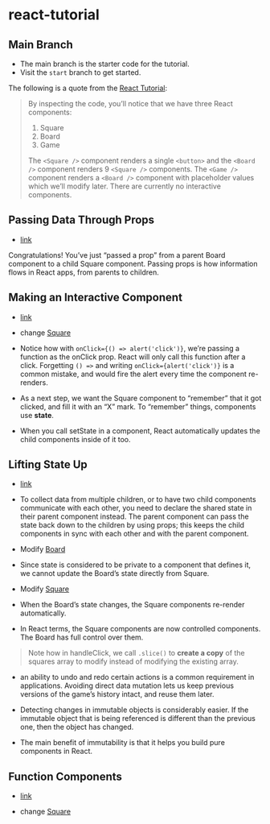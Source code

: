 # react-tutorial

## Main Branch

- The main branch is the starter code for the tutorial.
- Visit the `start` branch to get started.

The following is a quote from the [React Tutorial](https://reactjs.org/tutorial/tutorial.html#inspecting-the-starter-code):

>By inspecting the code, you’ll notice that we have three React components:
>
>1. Square
>2. Board
>3. Game
>
>The `<Square />` component renders a single `<button>` and the `<Board />` component renders 9 `<Square />` components. The `<Game />` component renders a `<Board />` component with placeholder values which we’ll modify later. There are currently no interactive components.


## Passing Data Through Props

- [link](https://reactjs.org/tutorial/tutorial.html#passing-data-through-props)

Congratulations! You’ve just “passed a prop” from a parent Board component to a child Square component. Passing props is how information flows in React apps, from parents to children.

## Making an Interactive Component

- [link](https://reactjs.org/tutorial/tutorial.html#making-an-interactive-component)

- change [Square](src/components/Square.js)

- Notice how with `onClick={() => alert('click')}`, we’re passing a function as the onClick prop. React will only call this function after a click. Forgetting `() =>` and writing `onClick={alert('click')}` is a common mistake, and would fire the alert every time the component re-renders.

- As a next step, we want the Square component to “remember” that it got clicked, and fill it with an “X” mark. To “remember” things, components use **state**.
  
- When you call setState in a component, React automatically updates the child components inside of it too.

## Lifting State Up

- [link](https://reactjs.org/tutorial/tutorial.html#lifting-state-up)

- To collect data from multiple children, or to have two child components communicate with each other, you need to declare the shared state in their parent component instead. The parent component can pass the state back down to the children by using props; this keeps the child components in sync with each other and with the parent component.

- Modify [Board](src/components/Board.js)

- Since state is considered to be private to a component that defines it, we cannot update the Board’s state directly from Square.

- Modify [Square](src/components/Square.js)

-  When the Board’s state changes, the Square components re-render automatically.
  
-   In React terms, the Square components are now controlled components. The Board has full control over them.

>Note how in handleClick, we call `.slice()` to **create a copy** of the squares array to modify instead of modifying the existing array. 

-  an ability to undo and redo certain actions is a common requirement in applications. Avoiding direct data mutation lets us keep previous versions of the game’s history intact, and reuse them later.

- Detecting changes in immutable objects is considerably easier. If the immutable object that is being referenced is different than the previous one, then the object has changed.

- The main benefit of immutability is that it helps you build pure components in React. 

## Function Components

- [link](https://reactjs.org/tutorial/tutorial.html#function-components)

- change [Square](src/components/Square.js)






[React Tutorial]: https://reactjs.org/tutorial/tutorial.html

